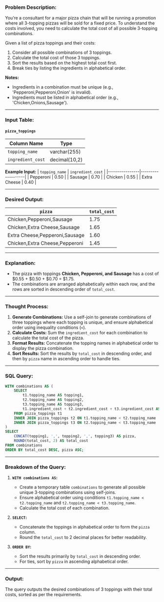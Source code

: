 ### Problem Description:
You’re a consultant for a major pizza chain that will be running a promotion where all 3-topping pizzas will be sold for a fixed price. To understand the costs involved, you need to calculate the total cost of all possible 3-topping combinations.

Given a list of pizza toppings and their costs:
1. Consider all possible combinations of 3 toppings.
2. Calculate the total cost of those 3 toppings.
3. Sort the results based on the highest total cost first.
4. Break ties by listing the ingredients in alphabetical order.

**Notes:**
- Ingredients in a combination must be unique (e.g., 'Pepperoni,Pepperoni,Onion' is invalid).
- Ingredients must be listed in alphabetical order (e.g., 'Chicken,Onions,Sausage').

---

### Input Table:
#### `pizza_toppings`
| Column Name    | Type          |
|----------------|---------------|
| `topping_name` | varchar(255)  |
| `ingredient_cost` | decimal(10,2) |

**Example Input:**
| `topping_name` | `ingredient_cost` |
|----------------|-------------------|
| Pepperoni      | 0.50              |
| Sausage        | 0.70              |
| Chicken        | 0.55              |
| Extra Cheese   | 0.40              |

---

### Desired Output:
| `pizza`                      | `total_cost` |
|------------------------------|--------------|
| Chicken,Pepperoni,Sausage    | 1.75         |
| Chicken,Extra Cheese,Sausage | 1.65         |
| Extra Cheese,Pepperoni,Sausage | 1.60         |
| Chicken,Extra Cheese,Pepperoni | 1.45         |

---

### Explanation:
- The pizza with toppings **Chicken, Pepperoni, and Sausage** has a cost of $0.55 + $0.50 + $0.70 = $1.75.
- The combinations are arranged alphabetically within each row, and the rows are sorted in descending order of `total_cost`.

---

### Thought Process:
1. **Generate Combinations:** Use a self-join to generate combinations of three toppings where each topping is unique, and ensure alphabetical order using inequality conditions (`<`).
2. **Calculate Costs:** Sum the `ingredient_cost` for each combination to calculate the total cost of the pizza.
3. **Format Results:** Concatenate the topping names in alphabetical order to display the pizza combination.
4. **Sort Results:** Sort the results by `total_cost` in descending order, and then by `pizza` name in ascending order to handle ties.

---

### SQL Query:
```sql
WITH combinations AS (
    SELECT 
        t1.topping_name AS topping1,
        t2.topping_name AS topping2,
        t3.topping_name AS topping3,
        t1.ingredient_cost + t2.ingredient_cost + t3.ingredient_cost AS total_cost
    FROM pizza_toppings t1
    INNER JOIN pizza_toppings t2 ON t1.topping_name < t2.topping_name
    INNER JOIN pizza_toppings t3 ON t2.topping_name < t3.topping_name
)
SELECT 
    CONCAT(topping1, ',', topping2, ',', topping3) AS pizza,
    ROUND(total_cost, 2) AS total_cost
FROM combinations
ORDER BY total_cost DESC, pizza ASC;
```

---

### Breakdown of the Query:
1. **`WITH combinations AS`:**
   - Create a temporary table `combinations` to generate all possible unique 3-topping combinations using self-joins.
   - Ensure alphabetical order using conditions `t1.topping_name < t2.topping_name` and `t2.topping_name < t3.topping_name`.
   - Calculate the total cost of each combination.

2. **`SELECT`:**
   - Concatenate the toppings in alphabetical order to form the `pizza` column.
   - Round the `total_cost` to 2 decimal places for better readability.

3. **`ORDER BY`:**
   - Sort the results primarily by `total_cost` in descending order.
   - For ties, sort by `pizza` in ascending alphabetical order.

---

### Output:
The query outputs the desired combinations of 3 toppings with their total costs, sorted as per the requirements.
